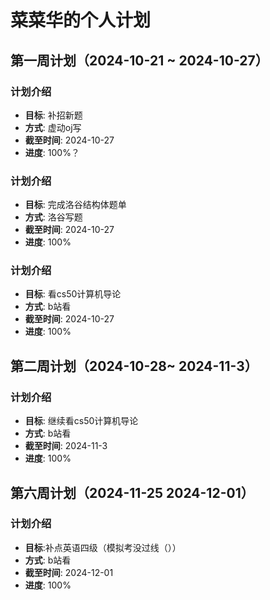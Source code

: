 # 菜菜华的个人计划

## 第一周计划（2024-10-21 ~ 2024-10-27）

### 计划介绍

- **目标**: 补招新题
- **方式**: 虚动oj写
- **截至时间**: 2024-10-27
- **进度**: 100%？

### 计划介绍

- **目标**: 完成洛谷结构体题单
- **方式**: 洛谷写题
- **截至时间**: 2024-10-27
- **进度**: 100%

### 计划介绍

- **目标**: 看cs50计算机导论
- **方式**: b站看
- **截至时间**: 2024-10-27
- **进度**: 100%

## 第二周计划（2024-10-28~ 2024-11-3）

### 计划介绍

- **目标**: 继续看cs50计算机导论
- **方式**: b站看
- **截至时间**: 2024-11-3
- **进度**: 100%

## 第六周计划（2024-11-25 2024-12-01）

### 计划介绍

- **目标**:补点英语四级（模拟考没过线（））
- **方式**: b站看
- **截至时间**: 2024-12-01
- **进度**: 100%

